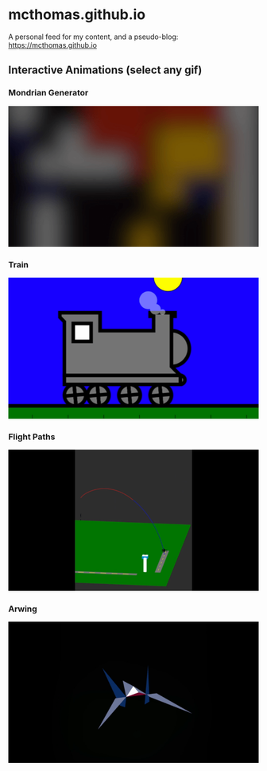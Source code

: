 # mcthomas.github.io
A personal feed for my content, and a pseudo-blog: https://mcthomas.github.io

## Interactive Animations (select any gif)

### Mondrian Generator

[![mondrian gif](readme-gifs/mondrian.gif)](https://mcthomas.github.io/mondrian)

### Train

[![train gif](readme-gifs/train.gif)](https://mcthomas.github.io/train)

### Flight Paths

[![flight gif](readme-gifs/flight.gif)](https://mcthomas.github.io/flight)

### Arwing

[![arwing gif](readme-gifs/arwing.gif)](https://mcthomas.github.io/arwing)

